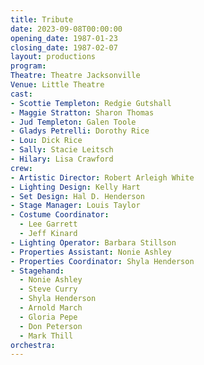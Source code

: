 ```yaml
---
title: Tribute
date: 2023-09-08T00:00:00
opening_date: 1987-01-23
closing_date: 1987-02-07
layout: productions
program:
Theatre: Theatre Jacksonville
Venue: Little Theatre
cast:
- Scottie Templeton: Redgie Gutshall
- Maggie Stratton: Sharon Thomas
- Jud Templeton: Galen Toole
- Gladys Petrelli: Dorothy Rice
- Lou: Dick Rice
- Sally: Stacie Leitsch
- Hilary: Lisa Crawford
crew:
- Artistic Director: Robert Arleigh White
- Lighting Design: Kelly Hart
- Set Design: Hal D. Henderson
- Stage Manager: Louis Taylor
- Costume Coordinator:
  - Lee Garrett
  - Jeff Kinard
- Lighting Operator: Barbara Stillson
- Properties Assistant: Nonie Ashley
- Properties Coordinator: Shyla Henderson
- Stagehand:
  - Nonie Ashley
  - Steve Curry
  - Shyla Henderson
  - Arnold March
  - Gloria Pepe
  - Don Peterson
  - Mark Thill
orchestra:
---
```


